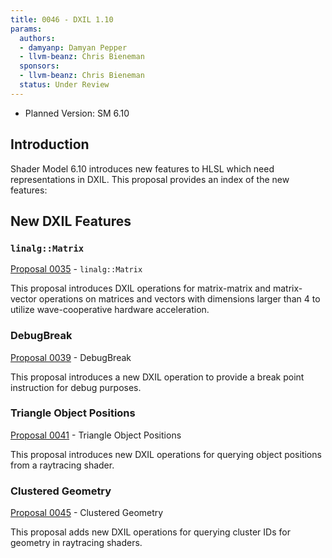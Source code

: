 ```yaml
---
title: 0046 - DXIL 1.10
params:
  authors:
  - damyanp: Damyan Pepper
  - llvm-beanz: Chris Bieneman
  sponsors:
  - llvm-beanz: Chris Bieneman
  status: Under Review
---
```




* Planned Version: SM 6.10

## Introduction

Shader Model 6.10 introduces new features to HLSL which need representations in
DXIL.  This proposal provides an index of the new features:


## New DXIL Features

### `linalg::Matrix`

[Proposal 0035] - `linalg::Matrix`

This proposal introduces DXIL operations for matrix-matrix and matrix-vector
operations on matrices and vectors with dimensions larger than 4 to utilize
wave-cooperative hardware acceleration.

### DebugBreak

[Proposal 0039] - DebugBreak

This proposal introduces a new DXIL operation to provide a break point
instruction for debug purposes.


### Triangle Object Positions

[Proposal 0041] - Triangle Object Positions

This proposal introduces new DXIL operations for querying object positions from
a raytracing shader.

### Clustered Geometry

[Proposal 0045] - Clustered Geometry

This proposal adds new DXIL operations for querying cluster IDs for geometry in
raytracing shaders.

[Proposal 0035]: 0035-linalg-matrix.md
[Proposal 0039]: 0039-debugbreak.md
[Proposal 0041]: 0041-triangle-object-positions.md
[Proposal 0045]: 0045-clustered-geometry.md
